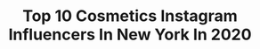 ---
title: Top 10 Cosmetics Instagram Influencers In New York In 2020
description: >-
  Find top cosmetics Instagram influencers in New York in 2020. Most popular hashtags: #makeup #fashion #skincare #makeupjunkie.
platform: Instagram
profiles:
  - username: "sdmedicalarts"
    fullname: >-
      Svetlana M Danovich MD, FACS
    location: "United States"
    followers: 34227
    engagement: 296
    commentsToLikes: 0.001820
    avatar: "https://scontent-ams4-1.cdninstagram.com/v/t51.2885-19/s320x320/78950893_523897028212389_874896572045852672_n.jpg?_nc_ht=scontent-ams4-1.cdninstagram.com&_nc_ohc=jpsvS54ZYxEAX_mec2R&oh=83621495bfa8ac06a25e03e09677dedc&oe=5E84AF37"
    verified: false
    hashtags: "#advice, #internationalwomensday, #stayhome, #plasticsurgeon"
  - username: "yukibomb"
    fullname: >-
      Yuki - Fashion & Beauty Model
    location: "United States"
    followers: 68169
    engagement: 141
    commentsToLikes: 0.051605
    avatar: "https://scontent-ams4-1.cdninstagram.com/v/t51.2885-19/s320x320/75285389_404730077129255_6622004057559007232_n.jpg?_nc_ht=scontent-ams4-1.cdninstagram.com&_nc_ohc=T9QSGeU0200AX8ZZzgz&oh=15baf0b6d3c94bb862b4409c768d5b3a&oe=5EB74639"
    verified: false
    hashtags: "#travel, #love, #kawaii, #sulwhasoo"
  - username: "michellemoniquephoto"
    fullname: >-
      Michelle Monique
    location: "United States"
    followers: 105144
    engagement: 95
    commentsToLikes: 0.042549
    avatar: "https://scontent-lhr8-1.cdninstagram.com/v/t51.2885-19/s320x320/42398937_698751297170676_5524174527954681856_n.jpg?_nc_ht=scontent-lhr8-1.cdninstagram.com&_nc_ohc=arG09yPTaVEAX87lfWb&oh=9f83b1c40ba45ae6bafd82262c0994ad&oe=5EBAAA6E"
    verified: false
    hashtags: "#kyliexbalmain, #blueeyeshadow, #editorialmakeup, #flowerart"
  - username: "samanthakumiko"
    fullname: >-
      Samantha Kumiko 🌸
    location: "United States"
    followers: 55867
    engagement: 591
    commentsToLikes: 0.061405
    avatar: "https://scontent-ams4-1.cdninstagram.com/v/t51.2885-19/s320x320/69488321_2436168926618070_2371429002364583936_n.jpg?_nc_ht=scontent-ams4-1.cdninstagram.com&_nc_ohc=Mq91qQXVolYAX-sxMRh&oh=aa4d044db3218fe0b77bfa7388296946&oe=5EB8BB2D"
    verified: false
    hashtags: "#2020, #matchroomgirl, #wilwoodbrakes, #myro"
  - username: "vivalapinkposh"
    fullname: >-
      VIVALAPINKPOSH
    location: "United States"
    followers: 36048
    engagement: 147
    commentsToLikes: 0.253633
    avatar: "https://scontent-ams4-1.cdninstagram.com/v/t51.2885-19/s320x320/92259510_878907672531630_3241430827816452096_n.jpg?_nc_ht=scontent-ams4-1.cdninstagram.com&_nc_ohc=59BpJnJonh4AX9k22Il&oh=0c6d6a7f9937be8fb93049d243ff51e7&oe=5EB9F311"
    verified: false
    hashtags: "#pinkwardrobe, #hairmakeupdiary, #lipglossboss, #lipswatches"
  - username: "eusou.gisselldiaz"
    fullname: >-
      Gissell Díaz Tineo.
    location: "United States"
    followers: 2421
    engagement: 1142
    commentsToLikes: 0.064411
    avatar: "https://scontent-ams4-1.cdninstagram.com/v/t51.2885-19/s320x320/91147485_711795899357754_3161670214228115456_n.jpg?_nc_ht=scontent-ams4-1.cdninstagram.com&_nc_ohc=z065gZOuhmwAX-Nrs_3&oh=614b2c4c29e1cfe75856d60450d586e0&oe=5EB2A246"
    verified: false
    hashtags: "#danessamyricks, #what, #bridalmakeup, #makeuptutorial"
  - username: "allieballiemakeup"
    fullname: >-
      Allie
    location: "United States"
    followers: 731425
    engagement: 139
    commentsToLikes: 0.164336
    avatar: "https://scontent-lhr8-1.cdninstagram.com/v/t51.2885-19/s320x320/67876488_867666393614755_666812510430560256_n.jpg?_nc_ht=scontent-lhr8-1.cdninstagram.com&_nc_ohc=Yr7m1ucrLNcAX968jnY&oh=5daf071f18945db4c6f0acbc810ae37c&oe=5EB9BCA1"
    verified: false
    hashtags: "#makeupclips, #mnyitlook, #pinkhair, #tatcha"
  - username: "nadiakazakova"
    fullname: >-
      Nadia Kazakova
    location: "United States"
    followers: 76691
    engagement: 367
    commentsToLikes: 0.029749
    avatar: "https://scontent-amt2-1.cdninstagram.com/v/t51.2885-19/s320x320/71192934_781653262267657_6472002084228038656_n.jpg?_nc_ht=scontent-amt2-1.cdninstagram.com&_nc_ohc=02J1Lgj0IqkAX_xr89-&oh=d36e6b486cf33f5767e5cae8e9e81238&oe=5EB986B7"
    verified: false
    hashtags: "#poland, #instagram, #travel, #glowingsky"
  - username: "chrissysmalls_"
    fullname: >-
      🍒𝕮𝖍𝖗𝖎𝖘𝖘𝖞𝕾𝖒𝖆𝖑𝖑𝖘_🍒
    location: "United States"
    followers: 4063
    engagement: 2669
    commentsToLikes: 0.062927
    avatar: "https://scontent-lhr8-1.cdninstagram.com/v/t51.2885-19/s320x320/64565199_411476409456570_3277900520408219648_n.jpg?_nc_ht=scontent-lhr8-1.cdninstagram.com&_nc_ohc=AoE9afqEJK8AX-jA502&oh=1ab137a5bcb6d20469b069dae3926e36&oe=5EBC2BF9"
    verified: false
    hashtags: "#instaready, #newyork, #makeuplover, #bartiercardi"
  - username: "makeupbyshanshan"
    fullname: >-
      Shannon Smart
    location: "United States"
    followers: 18162
    engagement: 380
    commentsToLikes: 0.117478
    avatar: "https://scontent-ams4-1.cdninstagram.com/v/t51.2885-19/s320x320/89466969_204282204233218_5984519971827351552_n.jpg?_nc_ht=scontent-ams4-1.cdninstagram.com&_nc_ohc=d2O9wmZkpS0AX8VkmXv&oh=d15b5a1a9c485e4e30d845e90508b4db&oe=5EB9FAC4"
    verified: false
    hashtags: "#softglam, #junoandco, #featuringmuas, #beautycreationslashes"
---
